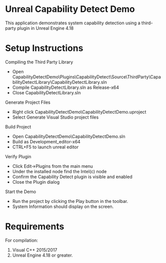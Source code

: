 Unreal Capability Detect Demo
=============================

This application demonstrates system capability detection using a third-party plugin in Unreal Engine 4.18

Setup Instructions
==================

Compiling the Third Party Library
* Open CapabilityDetectDemo\Plugins\CapabilityDetect\Source\ThirdParty\CapabilityDetectLibrary\CapabilityDetectLibrary.sln
* Compile CapabilityDetectLibrary.sln as Release-x64
* Close CapabilityDetectLibrary.sln

Generate Project Files
* Right click CapabilityDetectDemo\CapabilityDetectDemo.uproject
* Select Generate Visual Studio project files

Build Project
* Open CapabilityDetectDemo\CapabilityDetectDemo.sln
* Build as Development_editor-x64
* CTRL+F5 to launch unreal editor

Verify Plugin
* Click Edit->Plugins from the main menu
* Under the installed node find the Intel(c) node
* Confirm the Capability Detect plugin is visible and enabled
* Close the Plugin dialog

Start the Demo
* Run the project by clicking the Play button in the toolbar.
* System Information should display on the screen.

Requirements
============

For compilation:

1) Visual C++ 2015/2017
1) Unreal Engine 4.18 or greater.
